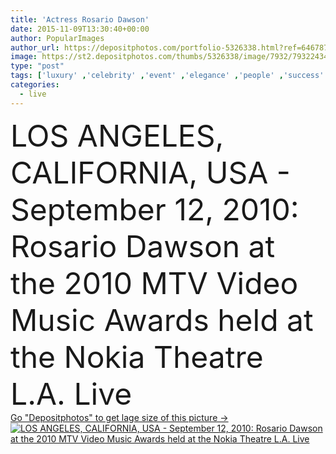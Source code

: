 ```yaml
---
title: 'Actress Rosario Dawson'
date: 2015-11-09T13:30:40+00:00
author: PopularImages
author_url: https://depositphotos.com/portfolio-5326338.html?ref=64678756
image: https://st2.depositphotos.com/thumbs/5326338/image/7932/79322434/api_thumb_450.jpg?forcejpeg=true
type: "post"
tags: ['luxury' ,'celebrity' ,'event' ,'elegance' ,'people' ,'success' ,'portrait' ,'rich' ,'star' ,'woman' ,'stage' ,'hairstyle' ,'famous' ,'premiere' ,'actress' ,'talent' ,'rosario dawson' ,'PopularImages' ]
categories: 
  - live
---
```

<div aling="center">
            <font size="60"> LOS ANGELES, CALIFORNIA, USA - September 12, 2010: Rosario Dawson at the 2010 MTV Video Music Awards held at the Nokia Theatre L.A. Live</font>   
</div>
<div>
    <a href='https://st2.depositphotos.com/thumbs/5326338/image/7932/79322434/api_thumb_450.jpg?forcejpeg=true?ref=64678756' target=_blank > Go "Depositphotos" to get lage size of this picture ->
        <img href='https://st2.depositphotos.com/thumbs/5326338/image/7932/79322434/api_thumb_450.jpg?forcejpeg=true?ref=64678756' src='https://st2.depositphotos.com/5326338/7932/i/950/depositphotos_79322434-stock-photo-actress-rosario-dawson.jpg?forcejpeg=true' alt='LOS ANGELES, CALIFORNIA, USA - September 12, 2010: Rosario Dawson at the 2010 MTV Video Music Awards held at the Nokia Theatre L.A. Live' >
    </a>
</div>
